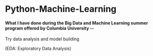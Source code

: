 # Python-Machine-Learning
#### What I have done during the Big Data and Machine Learning summer program offered by Columbia University --
Try data analysis and model building

(EDA: Exploratory Data Analysis)
